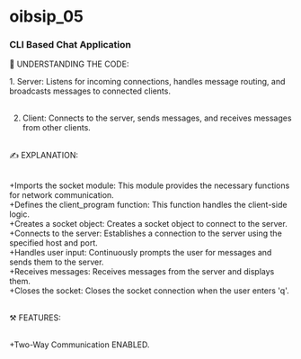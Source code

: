 # oibsip_05
<h3>CLI Based Chat Application</h3>
<p>💭 UNDERSTANDING THE CODE:</p>

<p>
1. Server: Listens for incoming connections, handles message routing, and broadcasts messages to connected clients.<br><br>

2. Client: Connects to the server, sends messages, and receives messages from other clients.<br><br>

✍ EXPLANATION:<br><br>

+Imports the socket module: This module provides the necessary functions for network communication.<br>
+Defines the client_program function: This function handles the client-side logic.<br>
+Creates a socket object: Creates a socket object to connect to the server.<br>
+Connects to the server: Establishes a connection to the server using the specified host and port.<br>
+Handles user input: Continuously prompts the user for messages and sends them to the server.<br>
+Receives messages: Receives messages from the server and displays them.<br>
+Closes the socket: Closes the socket connection when the user enters 'q'.<br><br>

⚒ FEATURES:<br><br>

+Two-Way Communication ENABLED.</p>
